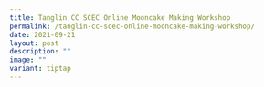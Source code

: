 ```yaml
---
title: Tanglin CC SCEC Online Mooncake Making Workshop
permalink: /tanglin-cc-scec-online-mooncake-making-workshop/
date: 2021-09-21
layout: post
description: ""
image: ""
variant: tiptap
---
```

